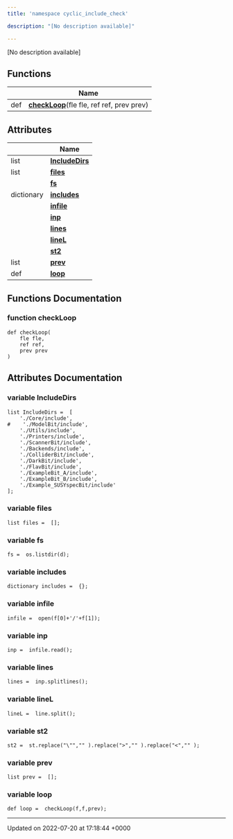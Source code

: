 ```yaml
---
title: 'namespace cyclic_include_check'

description: "[No description available]"

---
```







[No description available]

## Functions

|                | Name           |
| -------------- | -------------- |
| def | **[checkLoop](/documentation/code/namespaces/namespacecyclic__include__check/#function-checkloop)**(fle fle, ref ref, prev prev) |

## Attributes

|                | Name           |
| -------------- | -------------- |
| list | **[IncludeDirs](/documentation/code/namespaces/namespacecyclic__include__check/#variable-includedirs)**  |
| list | **[files](/documentation/code/namespaces/namespacecyclic__include__check/#variable-files)**  |
| | **[fs](/documentation/code/namespaces/namespacecyclic__include__check/#variable-fs)**  |
| dictionary | **[includes](/documentation/code/namespaces/namespacecyclic__include__check/#variable-includes)**  |
| | **[infile](/documentation/code/namespaces/namespacecyclic__include__check/#variable-infile)**  |
| | **[inp](/documentation/code/namespaces/namespacecyclic__include__check/#variable-inp)**  |
| | **[lines](/documentation/code/namespaces/namespacecyclic__include__check/#variable-lines)**  |
| | **[lineL](/documentation/code/namespaces/namespacecyclic__include__check/#variable-linel)**  |
| | **[st2](/documentation/code/namespaces/namespacecyclic__include__check/#variable-st2)**  |
| list | **[prev](/documentation/code/namespaces/namespacecyclic__include__check/#variable-prev)**  |
| def | **[loop](/documentation/code/namespaces/namespacecyclic__include__check/#variable-loop)**  |


## Functions Documentation

### function checkLoop

```
def checkLoop(
    fle fle,
    ref ref,
    prev prev
)
```



## Attributes Documentation

### variable IncludeDirs

```
list IncludeDirs =  [
    './Core/include',
#    './ModelBit/include',
    './Utils/include',
    './Printers/include',
    './ScannerBit/include',
    './Backends/include',    
    './ColliderBit/include',    
    './DarkBit/include',    
    './FlavBit/include',    
    './ExampleBit_A/include',    
    './ExampleBit_B/include',    
    './Example_SUSYspecBit/include'
];
```


### variable files

```
list files =  [];
```


### variable fs

```
fs =  os.listdir(d);
```


### variable includes

```
dictionary includes =  {};
```


### variable infile

```
infile =  open(f[0]+'/'+f[1]);
```


### variable inp

```
inp =  infile.read();
```


### variable lines

```
lines =  inp.splitlines();
```


### variable lineL

```
lineL =  line.split();
```


### variable st2

```
st2 =  st.replace("\"","" ).replace(">","" ).replace("<","" );
```


### variable prev

```
list prev =  [];
```


### variable loop

```
def loop =  checkLoop(f,f,prev);
```





-------------------------------

Updated on 2022-07-20 at 17:18:44 +0000
